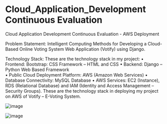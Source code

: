 # Cloud_Application_Development Continuous Evaluation
Cloud Application Development Continuous Evaluation - AWS Deployment

Problem Statement: Intelligent Computing Methods for Developing a Cloud-Based Online Voting System Web Application (Votify) using Django.

Technology Stack: These are the technology stack in my project:
                 •	Frontend: Bootstrap: CSS Framework – HTML and CSS
                 •	Backend: Django – Python Web Based Framework  
                 •	Public Cloud Deployment Platform: AWS (Amazon Web Services)
                 •	Database Connectivity: MySQL Database
                 •	AWS Services: EC2 (Instance), RDS (Relational Database) and IAM (Identity and Access Management – Security Groups).
These are the technology stack in deploying my project on AWS of Votify – E-Voting System.

![image](https://user-images.githubusercontent.com/110025521/232314859-46b5cf40-7fdb-4db6-a0e9-27af16c6bbcd.png)

![image](https://user-images.githubusercontent.com/110025521/232314897-0336b0a8-b41c-4af4-8750-a4cc578ec95f.png)
